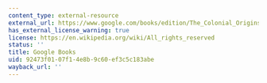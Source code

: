 ```yaml
---
content_type: external-resource
external_url: https://www.google.com/books/edition/The_Colonial_Origins_of_Korean_Enterpris/UT8Muw4xzsoC?hl=en&gbpv=1
has_external_license_warning: true
license: https://en.wikipedia.org/wiki/All_rights_reserved
status: ''
title: Google Books
uid: 92473f01-07f1-4e8b-9c60-ef3c5c183abe
wayback_url: ''
---
```


